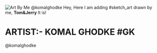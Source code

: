 ![Art By Me @komalghodke](https://user-images.githubusercontent.com/68497113/131976314-200dc09e-4f04-4544-be19-4ea831dfb71e.jpg)
Hey, Here I am adding #sketch_art drawn by me, **Tom&Jerry** It is!
# ARTIST:- KOMAL GHODKE #GK
@komalghodke
